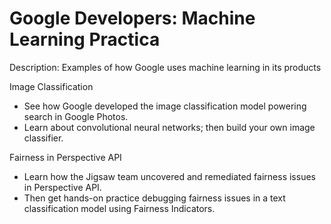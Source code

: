# Google Developers: Machine Learning Practica

Description: Examples of how Google uses machine learning in its products

Image Classification
- See how Google developed the image classification model powering search in Google Photos. 
- Learn about convolutional neural networks; then build your own image classifier.

Fairness in Perspective API
- Learn how the Jigsaw team uncovered and remediated fairness issues in Perspective API. 
- Then get hands-on practice debugging fairness issues in a text classification model using Fairness Indicators.
